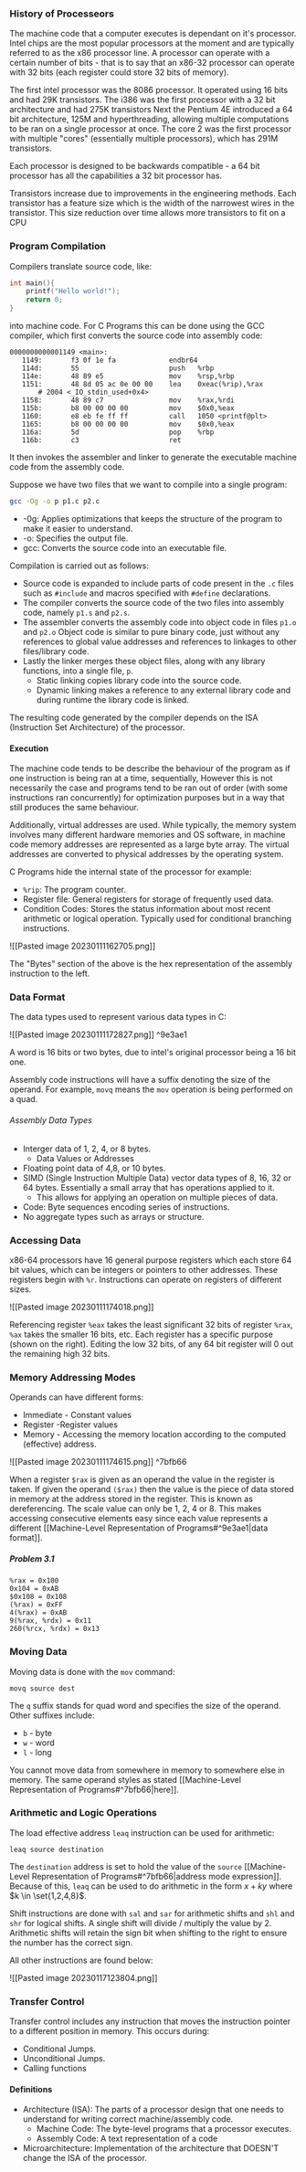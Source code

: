 ### History of Processeors
The machine code that a computer executes is dependant on it's processor. Intel chips are the most popular processors at the moment and are typically referred to as the x86 processor line.  A processor can operate with a certain number of bits - that is to say that an x86-32 processor can operate with 32 bits (each register could store 32 bits of memory).

The first intel processor was the 8086 processor. It operated using 16 bits and had 29K transistors. The i386 was the first processor with a 32 bit architecture and had 275K transistors Next the Pentium 4E introduced a 64 bit architecture, 125M and hyperthreading, allowing multiple computations to be ran on a single processor at once. The core 2 was the first processor with multiple "cores" (essentially multiple processors), which has 291M transistors.

Each processor is designed to be backwards compatible - a 64 bit processor has   all the capabilities a 32 bit processor has.

Transistors increase due to improvements in the engineering methods. Each transistor has a feature size which is the width of the narrowest wires in the transistor. This size reduction over time allows more transistors to fit on a CPU

### Program Compilation

Compilers translate source code, like:

```c
int main(){
	printf("Hello world!");
	return 0;
}
```

into machine code. For C Programs this can be done using the GCC compiler, which first converts the source code into assembly code:

```assembly
0000000000001149 <main>:  
   1149:       f3 0f 1e fa             endbr64    
   114d:       55                      push   %rbp  
   114e:       48 89 e5                mov    %rsp,%rbp  
   1151:       48 8d 05 ac 0e 00 00    lea    0xeac(%rip),%rax        # 2004 <_IO_stdin_used+0x4>  
   1158:       48 89 c7                mov    %rax,%rdi  
   115b:       b8 00 00 00 00          mov    $0x0,%eax  
   1160:       e8 eb fe ff ff          call   1050 <printf@plt>  
   1165:       b8 00 00 00 00          mov    $0x0,%eax  
   116a:       5d                      pop    %rbp  
   116b:       c3                      ret
```

It then invokes the assembler and linker to generate the executable machine code from the assembly code.

Suppose we have two files that we want to compile into a single program:

```bash
gcc -Og -o p p1.c p2.c
```

* -0g: Applies optimizations that keeps the structure of the program to make it easier to understand.
* -o: Specifies the output file.
* gcc: Converts the source code into an executable file.

Compilation is carried out as follows:
* Source code is expanded to include parts of code present in the `.c` files such as `#include` and macros specified with `#define` declarations.
* The compiler converts the source code of the two files into assembly code, namely `p1.s` and `p2.s`.
* The assembler converts the assembly code into object code in files `p1.o` and `p2.o` Object code is similar to pure binary code, just without any references to global value addresses and  references to linkages to other files/library code.
* Lastly the linker merges these object files, along with any library functions, into a single file, `p`.
	* Static linking copies library code into the source code.
	* Dynamic linking makes a reference to any external library code and during runtime the library code is linked. 

The resulting code generated by the compiler depends on the ISA (Instruction Set Architecture) of the processor. 

#### Execution

The machine code tends to be describe the behaviour of the program as if one instruction is being ran at a time, sequentially, However this is not necessarily the case and programs tend to be ran out of order (with some instructions ran concurrently) for optimization purposes but in a way that still produces the same behaviour.

Additionally, virtual addresses are used. While typically, the memory system involves many different hardware memories and OS software, in machine code memory addresses are represented as a large byte array. The virtual addresses are converted to physical addresses by the operating system.

C Programs hide the internal state of the processor for example:
* `%rip`: The program counter.
* Register file: General registers for storage of frequently used data.
* Condition Codes: Stores the status information about most recent arithmetic or logical operation. Typically used for conditional branching instructions.

![[Pasted image 20230111162705.png]]

The "Bytes" section of the above is the hex representation of the assembly instruction to the left.

### Data Format 

The data types used to represent various data types in C:

![[Pasted image 20230111172827.png]] ^9e3ae1

A word is 16 bits or two bytes, due to intel's original processor being a 16 bit one.

Assembly code instructions will have a suffix denoting the size of the operand. For example, `movq` means the `mov` operation is being performed on a quad.

###### Assembly Data Types
* Interger data of 1, 2, 4, or 8 bytes.
	* Data Values or Addresses
* Floating point data of 4,8, or 10 bytes.
* SIMD (Single Instruction Multiple Data) vector data types of 8, 16, 32 or 64 bytes. Essentially a small array that has operations applied to it.
	* This allows for applying an operation on multiple pieces of data.
* Code: Byte sequences encoding series of instructions.
* No aggregate types such as arrays or structure.

### Accessing Data

x86-64 processors have 16 general purpose registers which each store 64 bit values, which can be integers or pointers to other addresses. These registers begin with `%r`. Instructions can operate on registers of different sizes.

![[Pasted image 20230111174018.png]]

Referencing register `%eax` takes the least significant 32 bits of register `%rax`, `%ax` takes the smaller 16 bits, etc. Each register has a specific purpose (shown on the right). Editing the low 32 bits, of any 64 bit register will 0 out the remaining high 32 bits.

### Memory Addressing Modes

Operands can have different forms:
* Immediate - Constant values
* Register -Register values
* Memory - Accessing the memory location according to the computed (effective) address.

![[Pasted image 20230111174615.png]] ^7bfb66

When a register `$rax` is given as an operand the value in the register is taken. If given the operand `($rax)` then the value is the piece of data stored in memory at the address stored in the register. This is known as dereferencing. The scale value can only be 1, 2, 4 or 8. This makes accessing consecutive elements easy since each value represents a different [[Machine-Level Representation of Programs#^9e3ae1|data format]].

##### Problem 3.1
```
%rax = 0x100
0x104 = 0xAB
$0x108 = 0x108
(%rax) = 0xFF
4(%rax) = 0xAB
9(%rax, %rdx) = 0x11
260(%rcx, %rdx) = 0x13
```

### Moving Data

Moving data is done with the `mov` command:
```
movq source dest
```

The `q` suffix stands for quad word and specifies the size of the operand. Other suffixes include:
* `b` - byte
* `w` - word
* `l` - long

You cannot move data from somewhere in memory to somewhere else in memory. The same operand styles as stated [[Machine-Level Representation of Programs#^7bfb66|here]].

### Arithmetic and Logic Operations
The load effective address `leaq` instruction can be used for arithmetic:
```assembly
leaq source destination
```

The `destination` address is set to hold the value of the `source` [[Machine-Level Representation of Programs#^7bfb66|address mode expression]]. Because of this, `leaq` can be used to do arithmetic in the form $x +ky$ where $k \in \set{1,2,4,8}$.

Shift instructions are done with `sal` and `sar` for arithmetic shifts and `shl` and `shr` for logical shifts. A single shift will divide / multiply the value by 2. Arithmetic shifts will retain the sign bit when shifting to the right to ensure the number has the correct sign.

All other instructions are found below:

![[Pasted image 20230117123804.png]]

### Transfer Control
Transfer control includes any instruction that moves the instruction pointer to a different position in memory. This occurs during:
* Conditional Jumps.
* Unconditional Jumps.
* Calling functions


#### Definitions
* Architecture (ISA): The parts of a processor design that one needs to understand for writing correct machine/assembly code.
	* Machine Code: The byte-level programs that a processor executes.
	* Assembly Code: A text representation of a code
* Microarchitecture: Implementation of the architecture that DOESN'T change the ISA of the processor.
